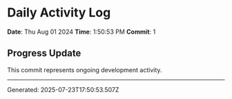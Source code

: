 # Daily Activity Log

**Date**: Thu Aug 01 2024
**Time**: 1:50:53 PM
**Commit**: 1

## Progress Update

This commit represents ongoing development activity.

---
Generated: 2025-07-23T17:50:53.507Z
